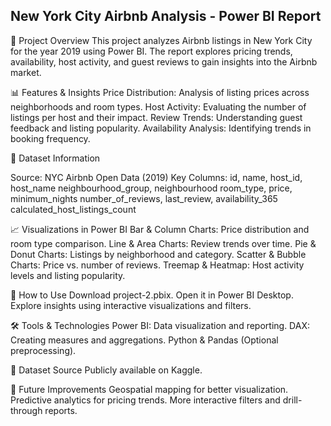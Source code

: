 ## New York City Airbnb Analysis - Power BI Report ##

📌 Project Overview
This project analyzes Airbnb listings in New York City for the year 2019 using Power BI. The report explores pricing trends, availability, host activity, and guest reviews to gain insights into the Airbnb market.

📊 Features & Insights
Price Distribution: Analysis of listing prices across neighborhoods and room types.
Host Activity: Evaluating the number of listings per host and their impact.
Review Trends: Understanding guest feedback and listing popularity.
Availability Analysis: Identifying trends in booking frequency.

📂 Dataset Information

Source: NYC Airbnb Open Data (2019)
Key Columns:
id, name, host_id, host_name
neighbourhood_group, neighbourhood
room_type, price, minimum_nights
number_of_reviews, last_review, availability_365
calculated_host_listings_count

📈 Visualizations in Power BI
Bar & Column Charts: Price distribution and room type comparison.
Line & Area Charts: Review trends over time.
Pie & Donut Charts: Listings by neighborhood and category.
Scatter & Bubble Charts: Price vs. number of reviews.
Treemap & Heatmap: Host activity levels and listing popularity.

🚀 How to Use
Download project-2.pbix.
Open it in Power BI Desktop.
Explore insights using interactive visualizations and filters.

🛠 Tools & Technologies
Power BI: Data visualization and reporting.
DAX: Creating measures and aggregations.
Python & Pandas (Optional preprocessing).

🔗 Dataset Source
Publicly available on Kaggle.

📌 Future Improvements
Geospatial mapping for better visualization.
Predictive analytics for pricing trends.
More interactive filters and drill-through reports.

